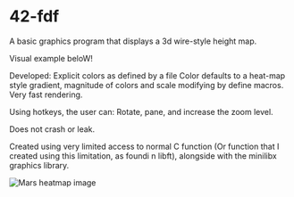 # 42-fdf
A basic graphics program that displays a 3d wire-style height map.

Visual example beloW!

Developed:
Explicit colors as defined by a file
Color defaults to a heat-map style gradient, magnitude of colors and scale modifying by define macros.
Very fast rendering.

Using hotkeys, the user can:
Rotate, pane, and increase the zoom level.

Does not crash or leak.

Created using very limited access to normal C function (Or function that I created using this limitation, as foundi n libft), alongside with the minilibx graphics library.

![Mars heatmap image](https://cdn.discordapp.com/attachments/118591743980601344/509822002106728467/Screen_Shot_2018-11-07_at_12.10.14_PM.png)
